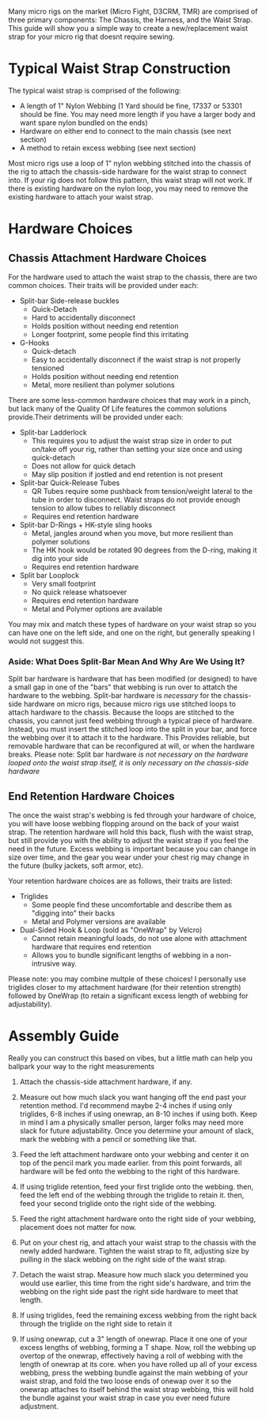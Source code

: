 Many micro rigs on the market (Micro Fight, D3CRM, TMR) are comprised of three primary components: The Chassis, the Harness, and the Waist Strap. This guide will show you a simple way to create a new/replacement waist strap for your micro rig that doesnt require sewing.

# Typical Waist Strap Construction

The typical waist strap is comprised of the following:
- A length of 1" Nylon Webbing (1 Yard should be fine, 17337 or 53301 should be fine. You may need more length if you have a larger body and want spare nylon bundled on the ends)
- Hardware on either end to connect to the main chassis (see next section)
- A method to retain excess webbing (see next section)

Most micro rigs use a loop of 1" nylon webbing stitched into the chassis of the rig to attach the chassis-side hardware for the waist strap to connect into. If your rig does not follow this pattern, this waist strap will not work. If there is existing hardware on the nylon loop, you may need to remove the existing hardware to attach your waist strap.

# Hardware Choices
## Chassis Attachment Hardware Choices

For the hardware used to attach the waist strap to the chassis, there are two common choices. Their traits will be provided under each:
- Split-bar Side-release buckles
    - Quick-Detach
    - Hard to accidentally disconnect
    - Holds position without needing end retention
    - Longer footprint, some people find this irritating
- G-Hooks
    - Quick-detach
    - Easy to accidentally disconnect if the waist strap is not properly tensioned
    - Holds position without needing end retention
    - Metal, more resilient than polymer solutions

There are some less-common hardware choices that may work in a pinch, but lack many of the Quality Of Life features the common solutions provide.Their detriments will be provided under each:
- Split-bar Ladderlock 
    - This requires you to adjust the waist strap size in order to put on/take off your rig, rather than setting your size once and using quick-detach
    - Does not allow for quick detach
    - May slip position if jostled and end retention is not present
- Split-bar Quick-Release Tubes
    - QR Tubes require some pushback from tension/weight lateral to the tube in order to disconnect. Waist straps do not provide enough tension to allow tubes to reliably disconnect
    - Requires end retention hardware
- Split-bar D-Rings + HK-style sling hooks
    - Metal, jangles around when you move, but more resilient than polymer solutions
    - The HK hook would be rotated 90 degrees from the D-ring, making it dig into your side
    - Requires end retention hardware
- Split bar Looplock
    - Very small footprint
    - No quick release whatsoever
    - Requires end retention hardware
    - Metal and Polymer options are available

You may mix and match these types of hardware on your waist strap so you can have one on the left side, and one on the right, but generally speaking I would not suggest this.

### Aside: What Does Split-Bar Mean And Why Are We Using It?

Split bar hardware is hardware that has been modified (or designed) to have a small gap in one of the "bars" that webbing is run over to attatch the hardware to the webbing. Split-bar hardware is *necessary* for the chassis-side hardware on micro rigs, because micro rigs use stitched loops to attach hardware to the chassis. Because the loops are stitched to the chassis, you cannot just feed webbing through a typical piece of hardware. Instead, you must insert the stitched loop into the split in your bar, and force the webbing over it to attach it to the hardware. This Provides reliable, but removable hardware that can be reconfigured at will, or when the hardware breaks. Please note: Split bar hardware *is not necessary on the hardware looped onto the waist strap itself, it is only necessary on the chassis-side hardware*

## End Retention Hardware Choices

The once the waist strap's webbing is fed through your hardware of choice, you will have loose webbing flopping around on the back of your waist strap. The retention hardware will hold this back, flush with the waist strap, but still provide you with the ability to adjust the waist strap if you feel the need in the future. Excess webbing is important because you can change in size over time, and the gear you wear under your chest rig may change in the future (bulky jackets, soft armor, etc).

Your retention hardware choices are as follows, their traits are listed:
- Triglides
    - Some people find these uncomfortable and describe them as "digging into" their backs
    - Metal and Polymer versions are available
- Dual-Sided Hook & Loop (sold as "OneWrap" by Velcro)
    - Cannot retain meaningful loads, do not use alone with attachment hardware that requires end retention
    - Allows you to bundle significant lengths of webbing in a non-intrusive way.

Please note: you may combine multple of these choices! I personally use triglides closer to my attachment hardware (for their retention strength) followed by OneWrap (to retain a significant excess length of webbing for adjustability).

# Assembly Guide

Really you can construct this based on vibes, but a little math can help you ballpark your way to the right measurements

1. Attach the chassis-side attachment hardware, if any.

2. Measure out how much slack you want hanging off the end past your retention method. I'd recommend maybe 2-4 inches if using only triglides, 6-8 inches if using onewrap, an 8-10 inches if using both. Keep in mind I am a physically smaller person, larger folks may need more slack for future adjustability. Once you determine your amount of slack, mark the webbing with a pencil or something like that.

3. Feed the left attachment hardware onto your webbing and center it on top of the pencil mark you made earlier. from this point forwards, all hardware will be fed onto the webbing to the right of this hardware.

4. If using triglide retention, feed your first triglide onto the webbing. then, feed the left end of the webbing through the triglide to retain it. then, feed your second triglide onto the right side of the webbing.

4. Feed the right attachment hardware onto the right side of your webbing, placement does not matter for now.

5. Put on your chest rig, and attach your waist strap to the chassis with the newly added hardware. Tighten the waist strap to fit, adjusting size by pulling in the slack webbing on the right side of the waist strap.

6. Detach the waist strap. Measure how much slack you determined you would use earlier, this time from the right side's hardware, and trim the webbing on the right side past the right side hardware to meet that length. 

7. If using triglides, feed the remaining excess webbing from the right back through the triglide on the right side to retain it

8. If using onewrap, cut a 3" length of onewrap. Place it one one of your excess lengths of webbing, forming a T shape. Now, roll the webbing up overtop of the onewrap, effectively having a roll of webbing with the length of onewrap at its core. when you have rolled up all of your excess webbing, press the webbing bundle against the main webbing of your waist strap, and fold the two loose ends of onewap over it so the onewrap attaches to itself behind the waist strap webbing, this will hold the bundle against your waist strap in case you ever need future adjustment.